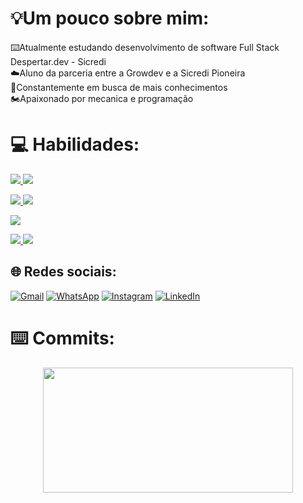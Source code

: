 # 💡Um pouco sobre mim:
⌨️Atualmente estudando desenvolvimento de software Full Stack Despertar.dev - Sicredi<br>
☁️Aluno da parceria entre a Growdev e a Sicredi Pioneira<br>
🧠Constantemente em busca de mais conhecimentos<br>
🏍️Apaixonado por mecanica e programação



# 💻 Habilidades:
<p align="left">
  <a href="https://skillicons.dev">
    <img src="https://skillicons.dev/icons?i=cs,dotnet," />  <img src="https://skillicons.dev/icons?i=php,laravel," />
  </a>
</p>
<!-- <p align="left">
  <a href="https://skillicons.dev">
    <img src="https://skillicons.dev/icons?i=php,laravel," />
  </a>
</p> -->
<!-- <p align="left">
  <a href="https://skillicons.dev">
    <img src="https://skillicons.dev/icons?i=javascript,typescript" />
  </a>
</p> -->
<p align="left">
  <a href="https://skillicons.dev">
    <img src="https://skillicons.dev/icons?i=vue,vuetify," /> <img src="https://skillicons.dev/icons?i=javascript,typescript" />
  </a>
</p>


<p align="left">
  <a href="https://skillicons.dev">
    <img src="https://skillicons.dev/icons?i=html,css,bootstrap," />
  </a>
</p>

<p align="left">
  <a href="https://skillicons.dev">
    <img src="https://skillicons.dev/icons?i=visualstudio,vscode,rider" /> <img src="https://skillicons.dev/icons?i=github,git,mysql,apache,dbeaver" />
  </a>
</p>
</div>

## 🌐 Redes sociais:
<div display="flex">

[![Gmail](https://img.shields.io/badge/Gmail-D14836?style=for-the-badge&logo=gmail&logoColor=white)](https://mail.google.com/mail/u/0/?fs=1&tf=cm&source=mailto&to=+bernardintd@gmail.com) 
[![WhatsApp](	https://img.shields.io/badge/WhatsApp-25D366?style=for-the-badge&logo=whatsapp&logoColor=white)](https://api.whatsapp.com/send?phone=5551996816868) 
[![Instagram](https://img.shields.io/badge/Instagram-E4405F?style=for-the-badge&logo=instagram&logoColor=white)](https://instagram.com/dartora__) 
[![LinkedIn](https://img.shields.io/badge/LinkedIn-0077B5?style=for-the-badge&logo=linkedin&logoColor=white)](https://www.linkedin.com/in/bernardo-dartora-550376291/) 
</div>

# ⌨️ Commits: 

<p align="center">

  <img width="400" height="200" src="https://github-readme-stats.vercel.app/api/top-langs/?username=Be0208&size_weight=0.0005&count_weight=0.3&layout=compact&theme=vision-friendly-dark">
</p>

<div id="header" align="center">
  <img src="https://komarev.com/ghpvc/?username=Be0208&style=for-the-badge&color=orange" alt=""/>
</div>

